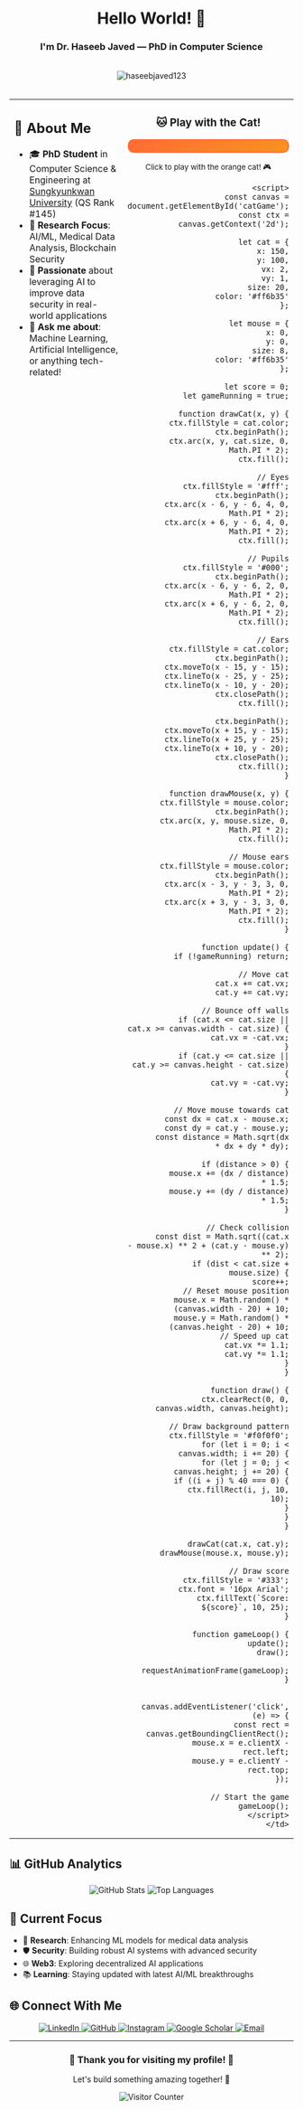 <div align="center">
  <h1>Hello World! 👋</h1>
  <h3>I'm Dr. Haseeb Javed — PhD in Computer Science</h3>
</div>

<br>

<div align="center">
  <img src="https://komarev.com/ghpvc/?username=haseebjaved123&label=Profile%20views&color=0e75b6&style=flat" alt="haseebjaved123" />
</div>

<br>

<table width="100%">
  <tr>
    <td valign="top" width="60%">
      <h2>🎯 <b>About Me</b></h2>
      <ul>
        <li>🎓 <b>PhD Student</b> in Computer Science & Engineering at <a href="https://www.skku.edu.com/">Sungkyunkwan University</a> (QS Rank #145)</li>
        <li>🔬 <b>Research Focus</b>: AI/ML, Medical Data Analysis, Blockchain Security</li>
        <li>🌟 <b>Passionate</b> about leveraging AI to improve data security in real-world applications</li>
        <li>💬 <b>Ask me about</b>: Machine Learning, Artificial Intelligence, or anything tech-related!</li>
      </ul>
    </td>
    <td valign="top" align="right" width="40%">
      <div align="center">
        <h3>🐱 <b>Play with the Cat!</b></h3>
        <div style="border: 2px solid #ff6b35; border-radius: 10px; padding: 10px; background: linear-gradient(135deg, #ff6b35, #f7931e);">
          <canvas id="catGame" width="300" height="200" style="border-radius: 8px; background: #fff;"></canvas>
        </div>
        <p><small>Click to play with the orange cat! 🎮</small></p>
      </div>
      
      <script>
        const canvas = document.getElementById('catGame');
        const ctx = canvas.getContext('2d');
        
        let cat = {
          x: 150,
          y: 100,
          vx: 2,
          vy: 1,
          size: 20,
          color: '#ff6b35'
        };
        
        let mouse = {
          x: 0,
          y: 0,
          size: 8,
          color: '#ff6b35'
        };
        
        let score = 0;
        let gameRunning = true;
        
        function drawCat(x, y) {
          ctx.fillStyle = cat.color;
          ctx.beginPath();
          ctx.arc(x, y, cat.size, 0, Math.PI * 2);
          ctx.fill();
          
          // Eyes
          ctx.fillStyle = '#fff';
          ctx.beginPath();
          ctx.arc(x - 6, y - 6, 4, 0, Math.PI * 2);
          ctx.arc(x + 6, y - 6, 4, 0, Math.PI * 2);
          ctx.fill();
          
          // Pupils
          ctx.fillStyle = '#000';
          ctx.beginPath();
          ctx.arc(x - 6, y - 6, 2, 0, Math.PI * 2);
          ctx.arc(x + 6, y - 6, 2, 0, Math.PI * 2);
          ctx.fill();
          
          // Ears
          ctx.fillStyle = cat.color;
          ctx.beginPath();
          ctx.moveTo(x - 15, y - 15);
          ctx.lineTo(x - 25, y - 25);
          ctx.lineTo(x - 10, y - 20);
          ctx.closePath();
          ctx.fill();
          
          ctx.beginPath();
          ctx.moveTo(x + 15, y - 15);
          ctx.lineTo(x + 25, y - 25);
          ctx.lineTo(x + 10, y - 20);
          ctx.closePath();
          ctx.fill();
        }
        
        function drawMouse(x, y) {
          ctx.fillStyle = mouse.color;
          ctx.beginPath();
          ctx.arc(x, y, mouse.size, 0, Math.PI * 2);
          ctx.fill();
          
          // Mouse ears
          ctx.fillStyle = mouse.color;
          ctx.beginPath();
          ctx.arc(x - 3, y - 3, 3, 0, Math.PI * 2);
          ctx.arc(x + 3, y - 3, 3, 0, Math.PI * 2);
          ctx.fill();
        }
        
        function update() {
          if (!gameRunning) return;
          
          // Move cat
          cat.x += cat.vx;
          cat.y += cat.vy;
          
          // Bounce off walls
          if (cat.x <= cat.size || cat.x >= canvas.width - cat.size) {
            cat.vx = -cat.vx;
          }
          if (cat.y <= cat.size || cat.y >= canvas.height - cat.size) {
            cat.vy = -cat.vy;
          }
          
          // Move mouse towards cat
          const dx = cat.x - mouse.x;
          const dy = cat.y - mouse.y;
          const distance = Math.sqrt(dx * dx + dy * dy);
          
          if (distance > 0) {
            mouse.x += (dx / distance) * 1.5;
            mouse.y += (dy / distance) * 1.5;
          }
          
          // Check collision
          const dist = Math.sqrt((cat.x - mouse.x) ** 2 + (cat.y - mouse.y) ** 2);
          if (dist < cat.size + mouse.size) {
            score++;
            // Reset mouse position
            mouse.x = Math.random() * (canvas.width - 20) + 10;
            mouse.y = Math.random() * (canvas.height - 20) + 10;
            // Speed up cat
            cat.vx *= 1.1;
            cat.vy *= 1.1;
          }
        }
        
        function draw() {
          ctx.clearRect(0, 0, canvas.width, canvas.height);
          
          // Draw background pattern
          ctx.fillStyle = '#f0f0f0';
          for (let i = 0; i < canvas.width; i += 20) {
            for (let j = 0; j < canvas.height; j += 20) {
              if ((i + j) % 40 === 0) {
                ctx.fillRect(i, j, 10, 10);
              }
            }
          }
          
          drawCat(cat.x, cat.y);
          drawMouse(mouse.x, mouse.y);
          
          // Draw score
          ctx.fillStyle = '#333';
          ctx.font = '16px Arial';
          ctx.fillText(`Score: ${score}`, 10, 25);
        }
        
        function gameLoop() {
          update();
          draw();
          requestAnimationFrame(gameLoop);
        }
        
        canvas.addEventListener('click', (e) => {
          const rect = canvas.getBoundingClientRect();
          mouse.x = e.clientX - rect.left;
          mouse.y = e.clientY - rect.top;
        });
        
        // Start the game
        gameLoop();
      </script>
    </td>
  </tr>
</table>

## 📊 **GitHub Analytics**

<div align="center">
  <img src="https://github-readme-stats.vercel.app/api?username=haseebjaved123&show_icons=true&theme=default&hide_border=true&count_private=true" alt="GitHub Stats"/>
  <img src="https://github-readme-stats.vercel.app/api/top-langs/?username=haseebjaved123&layout=compact&theme=default&hide_border=true" alt="Top Languages"/>
</div>


## 🎯 **Current Focus**

- 🔬 **Research**: Enhancing ML models for medical data analysis
- 🛡️ **Security**: Building robust AI systems with advanced security
- 🌐 **Web3**: Exploring decentralized AI applications
- 📚 **Learning**: Staying updated with latest AI/ML breakthroughs

## 🌐 **Connect With Me**

<div align="center">
  <a href="https://www.linkedin.com/in/haseeb-javed-mlengineer" target="_blank">
    <img src="https://img.icons8.com/color/48/000000/linkedin.png" alt="LinkedIn"/>
  </a>
  <a href="https://haseebjaved123.github.io" target="_blank">
    <img src="https://img.icons8.com/color/48/000000/github.png" alt="GitHub"/>
  </a>
  <a href="https://www.instagram.com/haseeebay" target="_blank">
    <img src="https://img.icons8.com/color/48/000000/instagram-new.png" alt="Instagram"/>
  </a>
  <a href="https://scholar.google.com/citations?user=Px3nMw0AAAAJ&hl=en" target="_blank">
    <img src="https://img.icons8.com/color/48/000000/google-scholar.png" alt="Google Scholar"/>
  </a>
  <a href="mailto:haseebjaved1996@yahoo.com">
    <img src="https://img.icons8.com/color/48/000000/gmail.png" alt="Email"/>
  </a>
</div>

---

<div align="center">
  <h3>🌟 Thank you for visiting my profile! 🌟</h3>
  <p>Let's build something amazing together! 🚀</p>
  <p><img src="https://komarev.com/ghpvc/?username=haseebjaved123&label=Visitors&color=0e75b6&style=flat" alt="Visitor Counter"/></p>
</div>